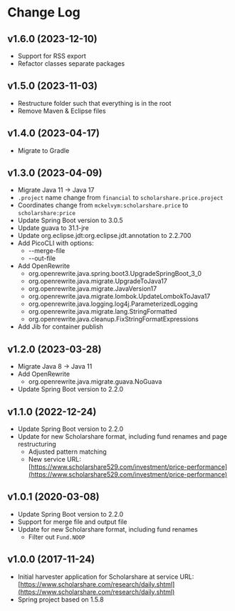 # Change Log

## v1.6.0 (2023-12-10)

- Support for RSS export
- Refactor classes separate packages

## v1.5.0 (2023-11-03)

- Restructure folder such that everything is in the root
- Remove Maven & Eclipse files

## v1.4.0 (2023-04-17)

- Migrate to Gradle

## v1.3.0 (2023-04-09)

- Migrate Java 11 -> Java 17
- `.project` name change from `financial` to `scholarshare.price.project`
- Coordinates change from `mckelvym:scholarshare.price` to `scholarshare:price`
- Update Spring Boot version to 3.0.5
- Update guava to 31.1-jre
- Update org.eclipse.jdt:org.eclipse.jdt.annotation to 2.2.700
- Add PicoCLI with options:
	- --merge-file
	- --out-file
- Add OpenRewrite
	- org.openrewrite.java.spring.boot3.UpgradeSpringBoot_3_0
	- org.openrewrite.java.migrate.UpgradeToJava17
	- org.openrewrite.java.migrate.JavaVersion17
	- org.openrewrite.java.migrate.lombok.UpdateLombokToJava17
	- org.openrewrite.java.logging.log4j.ParameterizedLogging
	- org.openrewrite.java.migrate.lang.StringFormatted
	- org.openrewrite.java.cleanup.FixStringFormatExpressions
- Add Jib for container publish

## v1.2.0 (2023-03-28)

- Migrate Java 8 -> Java 11
- Add OpenRewrite 
	- org.openrewrite.java.migrate.guava.NoGuava
- Update Spring Boot version to 2.2.0

## v1.1.0 (2022-12-24)

- Update Spring Boot version to 2.2.0
- Update for new Scholarshare format, including fund renames and page restructuring
	- Adjusted pattern matching
	- New service URL: [https://www.scholarshare529.com/investment/price-performance](https://www.scholarshare529.com/investment/price-performance)

## v1.0.1 (2020-03-08)

- Update Spring Boot version to 2.2.0
- Support for merge file and output file
- Update for new Scholarshare format, including fund renames
	- Filter out `Fund.NOOP`

## v1.0.0 (2017-11-24)

- Initial harvester application for Scholarshare at service URL: [https://www.scholarshare.com/research/daily.shtml](https://www.scholarshare.com/research/daily.shtml) 
- Spring project based on 1.5.8
